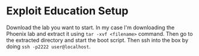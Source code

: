 # Exploit Education Setup

Download the lab you want to start. In my case I'm downloading the Phoenix lab and extract it using `tar -xvf <filename>` command. Then go to the extracted directory and start the boot script. Then ssh into the box by doing `ssh -p2222 user@localhost`.
